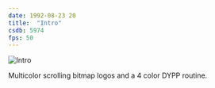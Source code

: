 ```yaml
---
date: 1992-08-23 20
title:  "Intro"
csdb: 5974
fps: 50
---
```

![Intro](/c64wrd/graffity/justintime/intro.png)

Multicolor scrolling bitmap logos and a 4 color DYPP routine.

<!--more-->
